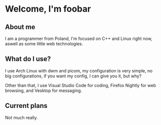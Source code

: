 # Welcome, I'm foobar
## About me
I am a programmer from Poland, I'm focused on C++ and Linux right now, aswell as some little web technologies.
## What do I use?
I use Arch Linux with dwm and picom, my configuration is very simple, no big configurations, if you want my config, I can give you it, but why?

Other than that, I use Visual Studio Code for coding, Firefox Nightly for web browsing, and Vesktop for messaging.
## Current plans
Not much really.

